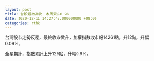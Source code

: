 ```yaml
---
layout: post
title: 台股輕微高收　本周累升0.9%
date: 2020-12-11 14:27:45.000000000 +08:00
categories: rthk
---
```


台灣股市走勢反覆，最終收市微升，加權指數收市報14261點，升12點，升幅0.09%。

全星期計，指數累計上升129點，升幅0.9%。
